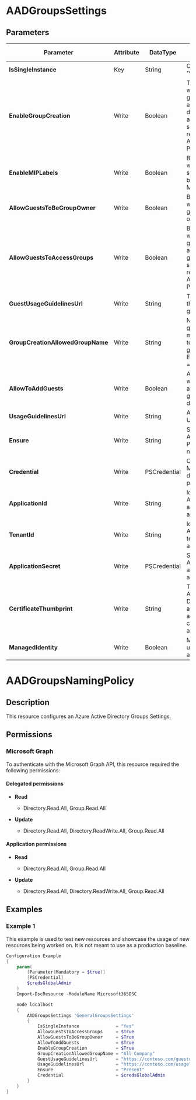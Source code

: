 ﻿# AADGroupsSettings

## Parameters

| Parameter | Attribute | DataType | Description | Allowed Values |
| --- | --- | --- | --- | --- |
| **IsSingleInstance** | Key | String | Only valid value is 'Yes'. | `Yes` |
| **EnableGroupCreation** | Write | Boolean | The flag indicating whether Office 365 group creation is allowed in the directory by non-admin users. This setting does not require an Azure Active Directory Premium P1 license. | |
| **EnableMIPLabels** | Write | Boolean | Boolean indicating whether or not sensitivity labels can be assigned to M365-groups. | |
| **AllowGuestsToBeGroupOwner** | Write | Boolean | Boolean indicating whether or not a guest user can be an owner of groups. | |
| **AllowGuestsToAccessGroups** | Write | Boolean | Boolean indicating whether or not a guest user can have access to Office 365 groups content. This setting does not require an Azure Active Directory Premium P1 license. | |
| **GuestUsageGuidelinesUrl** | Write | String | The url of a link to the guest usage guidelines. | |
| **GroupCreationAllowedGroupName** | Write | String | Name of the security group for which the members are allowed to create Office 365 groups even when EnableGroupCreation == false. | |
| **AllowToAddGuests** | Write | Boolean | A boolean indicating whether or not is allowed to add guests to this directory. | |
| **UsageGuidelinesUrl** | Write | String | A link to the Group Usage Guidelines. | |
| **Ensure** | Write | String | Specify if the Azure AD Groups Naming Policy should exist or not. | `Present`, `Absent` |
| **Credential** | Write | PSCredential | Credentials for the Microsoft Graph delegated permissions. | |
| **ApplicationId** | Write | String | Id of the Azure Active Directory application to authenticate with. | |
| **TenantId** | Write | String | Id of the Azure Active Directory tenant used for authentication. | |
| **ApplicationSecret** | Write | PSCredential | Secret of the Azure Active Directory application to authenticate with. | |
| **CertificateThumbprint** | Write | String | Thumbprint of the Azure Active Directory application's authentication certificate to use for authentication. | |
| **ManagedIdentity** | Write | Boolean | Managed ID being used for authentication. | |

# AADGroupsNamingPolicy

## Description

This resource configures an Azure Active Directory Groups Settings.

## Permissions

### Microsoft Graph

To authenticate with the Microsoft Graph API, this resource required the following permissions:

#### Delegated permissions

- **Read**

    - Directory.Read.All, Group.Read.All

- **Update**

    - Directory.Read.All, Directory.ReadWrite.All, Group.Read.All

#### Application permissions

- **Read**

    - Directory.Read.All, Group.Read.All

- **Update**

    - Directory.Read.All, Directory.ReadWrite.All, Group.Read.All

## Examples

### Example 1

This example is used to test new resources and showcase the usage of new resources being worked on.
It is not meant to use as a production baseline.

```powershell
Configuration Example
{
    param(
        [Parameter(Mandatory = $true)]
        [PSCredential]
        $credsGlobalAdmin
    )
    Import-DscResource -ModuleName Microsoft365DSC

    node localhost
    {
        AADGroupsSettings 'GeneralGroupsSettings'
        {
            IsSingleInstance              = "Yes"
            AllowGuestsToAccessGroups     = $True
            AllowGuestsToBeGroupOwner     = $True
            AllowToAddGuests              = $True
            EnableGroupCreation           = $True
            GroupCreationAllowedGroupName = "All Company"
            GuestUsageGuidelinesUrl       = "https://contoso.com/guestusage"
            UsageGuidelinesUrl            = "https://contoso.com/usage"
            Ensure                        = "Present"
            Credential                    = $credsGlobalAdmin
        }
    }
}
```

